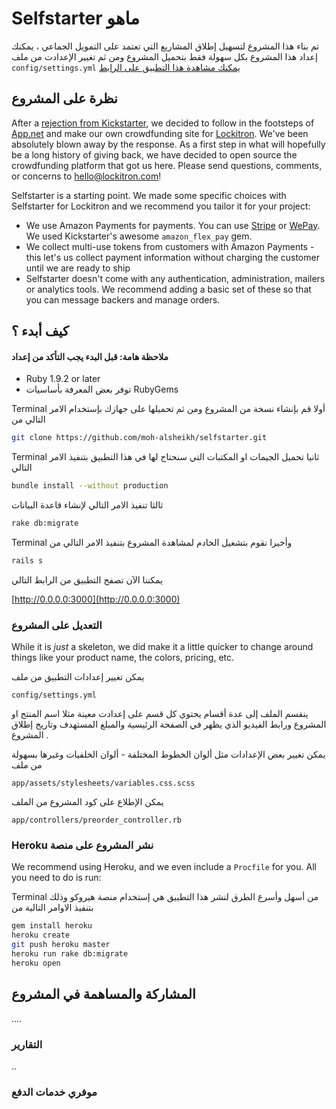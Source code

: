 # Selfstarter ماهو
تم بناء هذا المشروع لتسهيل إطلاق المشاريع التي تعتمد على التمويل الجماعي ، يمكنك إعداد هذا المشروع بكل سهولة فقط بتحميل المشروع ومن ثم تغيير الإعدادت من ملف  ```config/settings.yml```
[يمكنك مشاهدة هذا التطبيق على الرابط](http://selfstarter.us)

## نظرة على المشروع

After a [rejection from Kickstarter](http://techcrunch.com/2012/10/07/the-story-of-lockitron-crowdfunding-without-kickstarter/), we decided to follow in the footsteps of [App.net](https://app.net/) and make our own crowdfunding site for [Lockitron](https://lockitron.com). We've been absolutely blown away by the response. As a first step in what will hopefully be a long history of giving back, we have decided to open source the crowdfunding platform that got us here. Please send questions, comments, or concerns to [hello@lockitron.com](mailto:hello@lockitron.com)!

Selfstarter is a starting point. We made some specific choices with Selfstarter for Lockitron and we recommend you tailor it for your project:

* We use Amazon Payments for payments. You can use [Stripe](https://stripe.com) or [WePay](https://www.wepay.com/). We used Kickstarter's awesome ```amazon_flex_pay``` gem.
* We collect multi-use tokens from customers with Amazon Payments - this let's us collect payment information without charging the customer until we are ready to ship
* Selfstarter doesn't come with any authentication, administration, mailers or analytics tools. We recommend adding a basic set of these so that you can message backers and manage orders.

## كيف أبدء ؟
#### ملاحظة هامة: قبل البدء يجب التأكد من إعداد
* Ruby 1.9.2 or later
* توفر بعض المعرفة بأساسيات RubyGems

Terminal أولا  قم بإنشاء نسخة من المشروع ومن ثم تحميلها على جهازك بإستخدام الامر التالي من

```bash
git clone https://github.com/moh-alsheikh/selfstarter.git
```

Terminal ثانيا تحميل الجيمات او المكتبات التي سنحتاج لها في هذا التطبيق بتنفيذ الامر التالي 

```bash
bundle install --without production
```

ثالثا تنفيذ الامر التالي لإنشاء قاعدة البيانات
```bash
rake db:migrate
```

Terminal وأخيرا نقوم بتشغيل الخادم لمشاهدة المشروع بتنفيذ الامر التالي من  

```bash
rails s
```

يمكننا الآن تصفح التطبيق من الرابط التالي 

[http://0.0.0.0:3000](http://0.0.0.0:3000)

### التعديل على المشروع 

While it is *just* a skeleton, we did make it a little quicker to change around things like your product name, the colors, pricing, etc.

يمكن تغيير إعدادات التطبيق من ملف 

```
config/settings.yml
```

ينقسم الملف إلى عدة أقسام يحتوي كل قسم على إعدادت معينة مثلا اسم المنتج او المشروع ورابط الفيديو الذي يظهر في الصفحة الرئيسية والمبلغ المستهدف وتاريخ إطلاق المشروع .


يمكن تغيير بعض الإعدادات مثل ألوان الخطوط المختلفة - ألوان الخلفيات وغيرها بسهولة من ملف

```
app/assets/stylesheets/variables.css.scss
```

يمكن الإطلاع على كود المشروع من الملف

```
app/controllers/preorder_controller.rb
```

### Heroku نشر المشروع على منصة 

We recommend using Heroku, and we even include a ```Procfile``` for you. All you need to do is run:

Terminal من أسهل وأسرع الطرق لنشر هذا التطبيق هي إستخدام منصة هيروكو وذلك بتنفيذ الاوامر التالية من 

```bash
gem install heroku
heroku create
git push heroku master
heroku run rake db:migrate
heroku open
```
## المشاركة والمساهمة في المشروع

....


### التقارير

..

### موفري خدمات الدفع 





